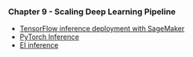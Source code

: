 ### Chapter 9 - Scaling Deep Learning Pipeline

- [TensorFlow inference deployment with SageMaker](./sagemaker/tf-with-sagemaker.ipynb)
- [PyTorch Inference](./sagemaker/pytorch-inference.ipynb)
- [EI inference](./sagemaker/ei-inference.ipynb)